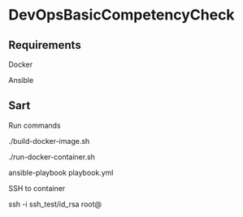 # DevOpsBasicCompetencyCheck
## Requirements
Docker

Ansible

## Sart

Run commands

./build-docker-image.sh

./run-docker-container.sh

ansible-playbook playbook.yml

SSH to container

ssh -i ssh_test/id_rsa root@<IP ADDRESS CONTAINER>
